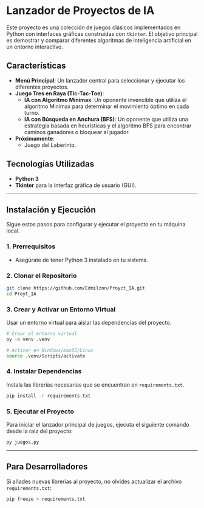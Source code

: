 # Lanzador de Proyectos de IA

Este proyecto es una colección de juegos clásicos implementados en Python con interfaces gráficas construidas con `tkinter`. El objetivo principal es demostrar y comparar diferentes algoritmas de inteligencia artificial en un entorno interactivo.

## Características

*   **Menú Principal**: Un lanzador central para seleccionar y ejecutar los diferentes proyectos.
*   **Juego Tres en Raya (Tic-Tac-Toe)**:
    *   **IA con Algoritmo Minimax**: Un oponente invencible que utiliza el algoritmo Minimax para determinar el movimiento óptimo en cada turno.
    *   **IA con Búsqueda en Anchura (BFS)**: Un oponente que utiliza una estrategia basada en heurísticas y el algoritmo BFS para encontrar caminos ganadores o bloquear al jugador.
*   **Próximamente**:
    *   Juego del Laberinto.

## Tecnologías Utilizadas

*   **Python 3**
*   **Tkinter** para la interfaz gráfica de usuario (GUI).

---

## Instalación y Ejecución

Sigue estos pasos para configurar y ejecutar el proyecto en tu máquina local.

### 1. Prerrequisitos

*   Asegúrate de tener Python 3 instalado en tu sistema.

### 2. Clonar el Repositorio

```bash
git clone https://github.com/Edmilzon/Proyct_IA.git
cd Proyt_IA
```

### 3. Crear y Activar un Entorno Virtual

Usar un entorno virtual para aislar las dependencias del proyecto.

```bash
# Crear el entorno virtual
py -m venv .venv

# Activar en Windows/macOS/Linux
source .venv/Scripts/activate
```

### 4. Instalar Dependencias

Instala las librerías necesarias que se encuentran en `requirements.txt`.

```bash
pip install -r requirements.txt
```

### 5. Ejecutar el Proyecto

Para iniciar el lanzador principal de juegos, ejecuta el siguiente comando desde la raíz del proyecto:

```bash
py juegos.py
```








---

## Para Desarrolladores

Si añades nuevas librerías al proyecto, no olvides actualizar el archivo `requirements.txt`:

```bash
pip freeze > requirements.txt
```